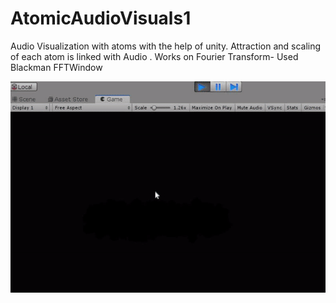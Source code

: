 # AtomicAudioVisuals1
 Audio Visualization with atoms with the help of unity.
 Attraction and scaling of each atom is linked with Audio .
 Works on Fourier Transform- Used Blackman FFTWindow
 
 
 ![](ExampleGif.gif)
